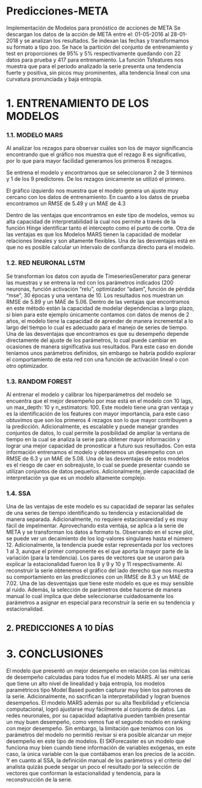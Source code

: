 # Predicciones-META

Implementación de Modelos para pronóstico de acciones de META
Se descargan los datos de la acción de META entre el: 01-05-2016 al 28-01-2018 y se analizan los resultados.
Se indexan las fechas y transformamos su formato a tipo zoo. Se hace la partición del conjunto de entrenamiento y test en proporciones de 95% y 5% respectivamente quedando con 22 datos para prueba y 417 para entrenamiento.
La función Tsfeatures nos muestra que para el periodo analizado la serie presenta una tendencia fuerte y positiva, sin picos muy prominentes, alta tendencia lineal con una curvatura pronunciada y baja entropía.
 

# 1.	ENTRENAMIENTO DE LOS MODELOS

### 1.1.	MODELO MARS
Al analizar los rezagos para observar cuáles son los de mayor significancia encontrando que el gráfico nos muestra que el rezago 8 es significativo, por lo que para mayor facilidad generamos los primeros 8 rezagos. 

Se entrena el modelo y encontramos que se seleccionaron 2 de 3 términos y 1 de los 9 predictores. De los rezagos únicamente se utilizó el primero. 

El gráfico izquierdo nos muestra que el modelo genera un ajuste muy cercano con los datos de entrenamiento. En cuanto a los datos de prueba encontramos un RMSE de 5.49 y un MAE de 4.3

Dentro de las ventajas que encontramos en este tipo de modelos, vemos su alta capacidad de interpretabilidad la cual nos permite a través de la función Hinge identificar tanto el intercepto como el punto de corte. Otra de las ventajas es que los Modelos MARS tienen la capacidad de modelar relaciones lineales y son altamente flexibles. Una de las desventajas está en que no es posible calcular un intervalo de confianza directo para el modelo.

### 1.2.	RED NEURONAL LSTM
Se transforman los datos con ayuda de TimeseriesGenerator para generar las muestras y se entrena la red con los parámetros indicados (200 neuronas, función activación “relu”, optimizador “adam”, función de pérdida “mse”, 30 épocas y una ventana de 10.
Los resultados nos muestran un RMSE de 5.89 y un MAE de 5.06. Dentro de las ventajas que encontramos en este método están la capacidad de modelar dependencias a largo plazo, si bien para este ejemplo únicamente contamos con datos de menos de 2 años, el modelo tiene la capacidad de aprender de manera incremental a lo largo del tiempo lo cual es adecuado para el manejo de series de tiempo. Una de las desventajas que encontramos es que su desempeño depende directamente del ajuste de los parámetros, lo cual puede cambiar en ocasiones de manera significativa sus resultados. Para este caso en donde teníamos unos parámetros definidos, sin embargo se habría podido explorar el comportamiento de esta red con una función de activación lineal o con otro optimizador. 

### 1.3.	RANDOM FOREST
 Al entrenar el modelo y calibrar los hiperparámetros del modelo se encuentra que el mejor desempeño por mse está en el modelo con 10 lags, un max_depth: 10 y n_estimators: 100. 
Este modelo tiene una gran ventaja y es la identificación de los features con mayor importancia, para este caso obtuvimos que son los primeros 4 rezagos son lo que mayor contribuyen a la predicción. Adicionalmente, es escalable y puede manejar grandes conjuntos de datos, lo cual permite la posibilidad de ampliar la ventana de tiempo en la cual se analiza la serie para obtener mayor información y lograr una mejor capacidad de pronosticar a futuro sus resultados. 
Con esta información entrenamos el modelo y obtenemos un desempeño con un RMSE de 6.3 y un MAE de 5.08. Una de las desventajas de estos modelos es el riesgo de caer en sobreajuste, lo cual se puede presentar cuando se utilizan conjuntos de datos pequeños. Adicionalmente, pierde capacidad de interpretación ya que es un modelo altamente complejo.
### 1.4.	SSA
Una de las ventajas de este modelo es su capacidad de separar las señales de una series de tiempo identificando su tendencia y estacionalidad de manera separada. Adicionalmente, no requiere estacionareidad y es muy fácil de impelmentar. Aprovechando esta ventaja, se aplica a la serie de META y se transforman los datos a formato ts. Observando en el scree plot, se puede ver un decaimiento de los log-valores singulares hasta el número 12. Adicionalmente, la tendencia puede estar representada por los vectores 1 al 3, aunque el primer componente es el que aporta la mayor parte de la variación (para la tendencia). Los pares de vectores que se usaron para explicar la estacionalidad fueron los 8 y 9 y 10 y 11 respectivamente.
 Al reconstruir la serie obtenemos el gráfico del lado derecho que nos muestra su comportamiento en las predicciones con un RMSE de 8.3 y un MAE de 7.02. Una de las desventajas que tiene este modelo es que es muy sensible al ruido. Además, la selección de parámetros debe hacerse de manera manual lo cual implica que debe seleccionarse cuidadosamente los parámetros a asignar en especial para reconstruir la serie en su tendencia y estacionalidad.

## 2.	PREDICCIONES A 10 DÍAS














# 3.	CONCLUSIONES

El modelo que presentó un mejor desempeño en relación con las métricas de desempeño calculadas para todos fue el modelo MARS. Al ser una serie que tiene un alto nivel de linealidad y baja entropía, los modelos paramétricos tipo Model Based pueden capturar muy bien los patrones de la serie. Adicionalmente, no sacrifican la interpretabilidad y logran buenos desempeños. El modelo MARS además por su alta flexibilidad y eficiencia computacional, logró ajustarse muy fácilmente al conjunto de datos. 
Las redes neuronales, por su capacidad adaptativa pueden también presentar un muy buen desempeño, como vemos fue el segundo modelo en ranking con mejor desempeño. Sin embargo, la limitación que teníamos con los parámetros del modelo no permitió revisar si era posible alcanzar un mejor desempeño en este tipo de modelos. El SKForecaster es un modelo que funciona muy bien cuando tiene información de variables exógenas, en este caso, la única variable con la que contábamos eran los precios de la acción. Y en cuanto al SSA, la definición manual de los parámetros y el criterio del analista quizás puede sesgar un poco el resultado por la selección de vectores que conforman la estacionalidad y tendencia, para la reconstrucción de la serie.
